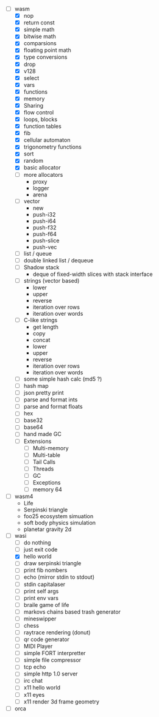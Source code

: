 - [ ] wasm
    - [X] nop
    - [X] return const
    - [X] simple math
    - [X] bitwise math
    - [X] comparsions
    - [X] floating point math
    - [X] type conversions
    - [X] drop
    - [X] v128
    - [X] select
    - [X] vars
    - [X] functions
    - [X] memory
    - [X] Sharing
    - [X] flow control
    - [X] loops, blocks
    - [X] function tables
    - [X] fib
    - [X] cellular automaton
    - [X] trigonometry functions
    - [X] sort
    - [X] random
    - [X] basic allocator
    - [ ] more allocators
        - proxy
        - logger
        - arena
    - [ ] vector
        - new
        - push-i32
        - push-i64
        - push-f32
        - push-f64
        - push-slice
        - push-vec
    - [ ] list / queue
    - [ ] double linked list / dequeue
    - [ ] Shadow stack
        - deque of fixed-width slices with stack interface
    - [ ] strings (vector based)
        - lower
        - upper
        - reverse
        - iteration over rows
        - iteration over words
    - [ ] C-like strings
        - get length
        - copy
        - concat
        - lower
        - upper
        - reverse
        - iteration over rows
        - iteration over words
    - [ ] some simple hash calc (md5 ?)
    - [ ] hash map
    - [ ] json pretty print
    - [ ] parse and format ints
    - [ ] parse and format floats
    - [ ] hex
    - [ ] base32
    - [ ] base64
    - [ ] hand made GC
    - [ ] Extensions
        - [ ] Multi-memory
        - [ ] Multi-table
        - [ ] Tail Calls
        - [ ] Threads
        - [ ] GC
        - [ ] Exceptions
        - [ ] memory 64
- [ ] wasm4
    - Life
    - Serpinski triangle
    - foo25 ecosystem simuation
    - soft body physics simulation
    - planetar gravity 2d
- [ ] wasi
    - [ ] do nothing
    - [ ] just exit code
    - [X] hello world
    - [ ] draw serpinski triangle
    - [ ] print fib nombers
    - [ ] echo (mirror stdin to stdout)
    - [ ] stdin capitalaser
    - [ ] print self args
    - [ ] print env vars
    - [ ] braile game of life
    - [ ] markovs chains based trash generator
    - [ ] mineswipper
    - [ ] chess
    - [ ] raytrace rendering (donut)
    - [ ] qr code generator
    - [ ] MIDI Player
    - [ ] simple FORT interpretter
    - [ ] simple file compressor
    - [ ] tcp echo
    - [ ] simple http 1.0 server
    - [ ] irc chat
    - [ ] x11 hello world
    - [ ] x11 eyes
    - [ ] x11 render 3d frame geometry
- [ ] orca
